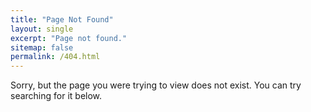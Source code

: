```yaml
---
title: "Page Not Found"
layout: single
excerpt: "Page not found."
sitemap: false
permalink: /404.html
---
```


Sorry, but the page you were trying to view does not exist. You can try searching for it below.

<script type="text/javascript">
  var GOOG_FIXURL_LANG = 'en';
  var GOOG_FIXURL_SITE = '{{ site.url }}'
</script>
<script type="text/javascript"
  src="//linkhelp.clients.google.com/tbproxy/lh/wm/fixurl.js">
</script>
